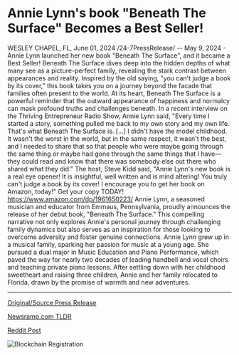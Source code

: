 # Annie Lynn's book "Beneath The Surface" Becomes a Best Seller!

WESLEY CHAPEL, FL, June 01, 2024 /24-7PressRelease/ -- May 9, 2024 - Annie Lynn launched her new book "Beneath The Surface", and it became a Best Seller!  Beneath The Surface dives deep into the hidden depths of what many see as a picture-perfect family, revealing the stark contrast between appearances and reality. Inspired by the old saying, "you can't judge a book by its cover," this book takes you on a journey beyond the facade that families often present to the world. At its heart, Beneath The Surface is a powerful reminder that the outward appearance of happiness and normalcy can mask profound truths and challenges beneath.  In a recent interview on the Thriving Entrepreneur Radio Show, Annie Lynn said, "Every time I started a story, something pulled me back to my own story and my own life. That's what Beneath The Surface is. […] I didn't have the model childhood. It wasn't the worst in the world, but in the same respect, it wasn't the best, and I needed to share that so that people who were maybe going through the same thing or maybe had gone through the same things that I have—they could read and know that there was somebody else out there who shared what they did."  The host, Steve Kidd said, "Annie Lynn's new book is a real eye opener! It is insightful, well written and is mind altering! You truly can't judge a book by its cover! I encourage you to get her book on Amazon, today!"  Get your copy TODAY! https://www.amazon.com/dp/1961650223/  Annie Lynn, a seasoned musician and educator from Emmaus, Pennsylvania, proudly announces the release of her debut book, "Beneath The Surface." This compelling narrative not only explores Annie's personal journey through challenging family dynamics but also serves as an inspiration for those looking to overcome adversity and foster genuine connections.  Annie Lynn grew up in a musical family, sparking her passion for music at a young age. She pursued a dual major in Music Education and Piano Performance, which paved the way for nearly two decades of leading handbell and vocal choirs and teaching private piano lessons. After settling down with her childhood sweetheart and raising three children, Annie and her family relocated to Florida, drawn by the promise of warmth and new adventures. 

---

[Original/Source Press Release](https://www.24-7pressrelease.com/press-release/511329/annie-lynns-book-beneath-the-surface-becomes-a-best-seller)
                    

[Newsramp.com TLDR](https://newsramp.com/curated-news/annie-lynn-s-beneath-the-surface-a-best-seller-revealing-the-hidden-depths-of-family-life/e732a8b3c5ff715784df2930c7db11b7) 

 



[Reddit Post](https://www.reddit.com/r/AwardsAndRecognition/comments/1d5hcl6/annie_lynns_beneath_the_surface_a_best_seller/) 



![Blockchain Registration](https://cdn.newsramp.app/24-7PressRelease/qrcode/246/1/taroZoOO.webp)